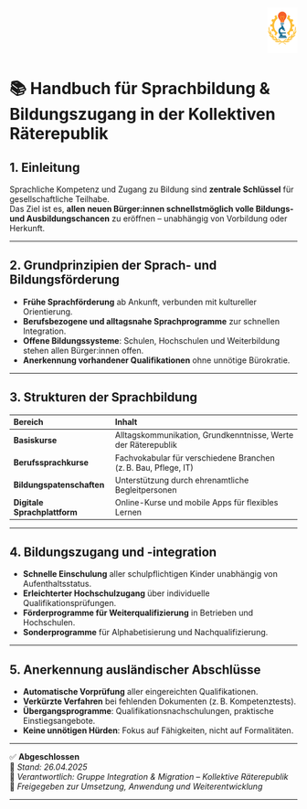 <p align="right">
  <img src="https://raw.githubusercontent.com/hades-dux/Kollektive-Raeterepublik/main/Meta_und_Systemstruktur/logo_offiziell.png" alt="Logo der Kollektiven Räterepublik" height="80">
</p>

# 📚 Handbuch für Sprachbildung & Bildungszugang in der Kollektiven Räterepublik
<!--
Autor: Fabio Weidner
Version: 1.0
Sektion: Integration & Migration
Veröffentlichung: April 2025
-->

## 1. Einleitung

Sprachliche Kompetenz und Zugang zu Bildung sind **zentrale Schlüssel** für gesellschaftliche Teilhabe.  
Das Ziel ist es, **allen neuen Bürger:innen schnellstmöglich volle Bildungs- und Ausbildungschancen** zu eröffnen – unabhängig von Vorbildung oder Herkunft.

---

## 2. Grundprinzipien der Sprach- und Bildungsförderung

- **Frühe Sprachförderung** ab Ankunft, verbunden mit kultureller Orientierung.
- **Berufsbezogene und alltagsnahe Sprachprogramme** zur schnellen Integration.
- **Offene Bildungssysteme**: Schulen, Hochschulen und Weiterbildung stehen allen Bürger:innen offen.
- **Anerkennung vorhandener Qualifikationen** ohne unnötige Bürokratie.

---

## 3. Strukturen der Sprachbildung

| Bereich | Inhalt |
|:---|:---|
| **Basiskurse** | Alltagskommunikation, Grundkenntnisse, Werte der Räterepublik |
| **Berufssprachkurse** | Fachvokabular für verschiedene Branchen (z. B. Bau, Pflege, IT) |
| **Bildungspatenschaften** | Unterstützung durch ehrenamtliche Begleitpersonen |
| **Digitale Sprachplattform** | Online-Kurse und mobile Apps für flexibles Lernen |

---

## 4. Bildungszugang und -integration

- **Schnelle Einschulung** aller schulpflichtigen Kinder unabhängig von Aufenthaltsstatus.
- **Erleichterter Hochschulzugang** über individuelle Qualifikationsprüfungen.
- **Förderprogramme für Weiterqualifizierung** in Betrieben und Hochschulen.
- **Sonderprogramme** für Alphabetisierung und Nachqualifizierung.

---

## 5. Anerkennung ausländischer Abschlüsse

- **Automatische Vorprüfung** aller eingereichten Qualifikationen.
- **Verkürzte Verfahren** bei fehlenden Dokumenten (z. B. Kompetenztests).
- **Übergangsprogramme**: Qualifikationsnachschulungen, praktische Einstiegsangebote.
- **Keine unnötigen Hürden**: Fokus auf Fähigkeiten, nicht auf Formalitäten.

---

✅ **Abgeschlossen**  
📅 *Stand: 26.04.2025*  
🏩 *Verantwortlich: Gruppe Integration & Migration – Kollektive Räterepublik*  
🔐 *Freigegeben zur Umsetzung, Anwendung und Weiterentwicklung*

---

